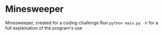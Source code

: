 # Minesweeper
Minesweeper, created for a coding challenge
Run `python main.py -h` for a full explaination of the program's use
